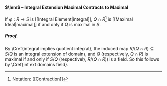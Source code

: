 #### $\lem$ – Integral Extension Maximal Contracts to Maximal
If $\varphi: R\to S$ is [[Integral Element|integral]], $Q \cap R$[^1] is [[Maximal Ideal|maximal]] if and only if $Q$ is maximal in $S$. 

##### *Proof.*
By \Cref{integral implies quotient integral}, the induced map $R/(Q \cap R) \subseteq S/Q$ is an integral extension of domains, and $Q$ (respectively, $Q \cap R$) is maximal if and only if $S/Q$ (respectively, $R/(Q \cap R)$) is a field. So this follows by \Cref{int ext domains field}.

[^1]: Notation: [[Contraction]]